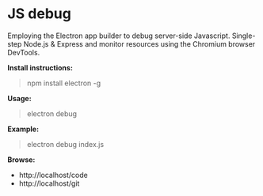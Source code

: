 JS debug
========

Employing the Electron app builder to debug server-side Javascript. Single-step Node.js & Express and monitor resources using the Chromium browser DevTools.

**Install instructions:**
> npm install electron -g

**Usage:**
> electron debug <javascript>

**Example:**
> electron debug index.js

**Browse:**
* http://localhost/code
* http://localhost/git
